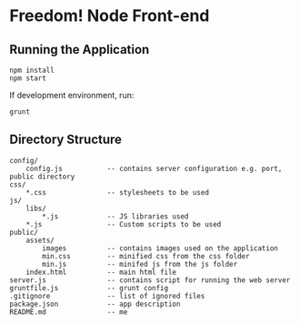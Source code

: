 Freedom! Node Front-end
====================

Running the Application
---------------------

<!-- language:console -->

	npm install
	npm start

If development environment, run:


<!-- language:console -->

	grunt

Directory Structure
---------------------

<!-- language:console -->

	config/
		config.js			-- contains server configuration e.g. port, public directory
	css/
		*.css				-- stylesheets to be used
	js/
		libs/
			*.js			-- JS libraries used
		*.js				-- Custom scripts to be used
	public/
		assets/
			images			-- contains images used on the application
			min.css			-- minified css from the css folder
			min.js			-- minifed js from the js folder
		index.html			-- main html file
	server.js				-- contains script for running the web server
	gruntfile.js			-- grunt config
	.gitignore				-- list of ignored files
	package.json			-- app description
	README.md				-- me
